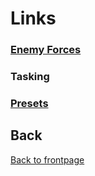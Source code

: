 # Links

### [Enemy Forces](/Docs/Enemy.md)
### Tasking
### [Presets](/OPUF-Brief/Docs/Presets.md)


## Back
[Back to frontpage](/README.md)